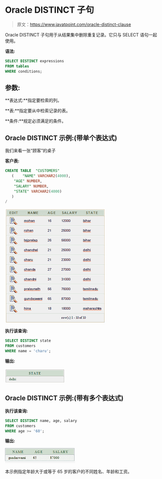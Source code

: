 # Oracle DISTINCT 子句

> 原文：<https://www.javatpoint.com/oracle-distinct-clause>

Oracle DISTINCT 子句用于从结果集中删除重复记录。它只与 SELECT 语句一起使用。

**语法:**

```sql
SELECT DISTINCT expressions
FROM tables
WHERE conditions;

```

## 参数:

**表达式:**指定要检索的列。

**表:**指定要从中检索记录的表。

**条件:**规定必须满足的条件。

## Oracle DISTINCT 示例:(带单个表达式)

我们来看一张“顾客”的桌子

**客户表:**

```sql
CREATE TABLE  "CUSTOMERS" 
   (	"NAME" VARCHAR2(4000), 
	"AGE" NUMBER, 
	"SALARY" NUMBER, 
	"STATE" VARCHAR2(4000)
   )
/

```

![Customer Table](img/30ca9de53dc434ef68d00e7f36eb9553.png)

**执行该查询:**

```sql
SELECT DISTINCT state
FROM customers
WHERE name = 'charu';

```

**输出:**

![oracle distinct query 1](img/ce39308d9125311a6a02c10f6f5c4cbf.png)

## Oracle DISTINCT 示例:(带有多个表达式)

**执行该查询:**

```sql
SELECT DISTINCT name, age, salary
FROM customers
WHERE age >= '60';

```

**输出:**

![oracle distinct query 1](img/41e58b431188d872a5da3c3935d98ae8.png)

本示例指定年龄大于或等于 65 岁的客户的不同姓名、年龄和工资。